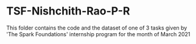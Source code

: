 # TSF-Nishchith-Rao-P-R

This folder contains  the code and the dataset of one of 3 tasks given by  'The Spark Foundations' internship program for the month of March 2021
